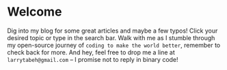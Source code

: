 # Welcome

Dig into my blog for some great articles and maybe a few typos! Click your desired topic or type in the search bar. 
Walk with me as I stumble through my open-source journey of ```coding to make the world better```, remember to check back for more. And hey, feel free to drop me a line at ```larrytabeh@gmail.com``` – I promise not to reply in binary code!


